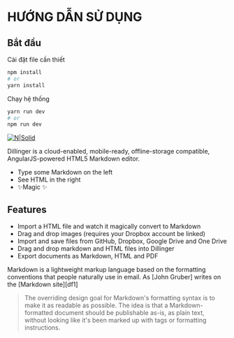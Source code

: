# HƯỚNG DẪN SỬ DỤNG 
## Bắt đầu
Cài đặt file cần thiết 
```bash
npm install
# or
yarn install
```

Chạy hệ thống
```bash
yarn run dev
# or
npm run dev
```
[![N|Solid](https://i.postimg.cc/DwpCPMJq/Screenshot-from-2022-08-12-08-07-50.png)](super-food-next-js.vercel.app)


Dillinger is a cloud-enabled, mobile-ready, offline-storage compatible,
AngularJS-powered HTML5 Markdown editor.

- Type some Markdown on the left
- See HTML in the right
- ✨Magic ✨

## Features

- Import a HTML file and watch it magically convert to Markdown
- Drag and drop images (requires your Dropbox account be linked)
- Import and save files from GitHub, Dropbox, Google Drive and One Drive
- Drag and drop markdown and HTML files into Dillinger
- Export documents as Markdown, HTML and PDF

Markdown is a lightweight markup language based on the formatting conventions
that people naturally use in email.
As [John Gruber] writes on the [Markdown site][df1]

> The overriding design goal for Markdown's
> formatting syntax is to make it as readable
> as possible. The idea is that a
> Markdown-formatted document should be
> publishable as-is, as plain text, without
> looking like it's been marked up with tags
> or formatting instructions.


